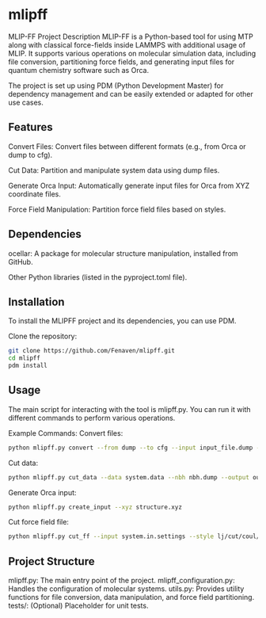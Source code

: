 # mlipff
MLIP-FF Project
Description
MLIP-FF is a Python-based tool for using MTP along with classical force-fields inside LAMMPS with additional usage of MLIP. It supports various operations on molecular simulation data, including file conversion, partitioning force fields, and generating input files for quantum chemistry software such as Orca.

The project is set up using PDM (Python Development Master) for dependency management and can be easily extended or adapted for other use cases.

## Features

Convert Files: Convert files between different formats (e.g., from Orca or dump to cfg).

Cut Data: Partition and manipulate system data using dump files.

Generate Orca Input: Automatically generate input files for Orca from XYZ coordinate files.

Force Field Manipulation: Partition force field files based on styles.

## Dependencies

ocellar: A package for molecular structure manipulation, installed from GitHub.

Other Python libraries (listed in the pyproject.toml file).

## Installation

To install the MLIPFF project and its dependencies, you can use PDM.

Clone the repository:

```bash
git clone https://github.com/Fenaven/mlipff.git
cd mlipff
pdm install
```
## Usage
The main script for interacting with the tool is mlipff.py. You can run it with different commands to perform various operations.

Example Commands:
Convert files:

```bash
python mlipff.py convert --from dump --to cfg --input input_file.dump --output output_file.cfg
```
Cut data:

```bash
python mlipff.py cut_data --data system.data --nbh nbh.dump --output output.data
```

Generate Orca input:

```bash
python mlipff.py create_input --xyz structure.xyz
```
Cut force field file:

```bash
python mlipff.py cut_ff --input system.in.settings --style lj/cut/coul/cut
```

## Project Structure
mlipff.py: The main entry point of the project.
mlipff_configuration.py: Handles the configuration of molecular systems.
utils.py: Provides utility functions for file conversion, data manipulation, and force field partitioning.
tests/: (Optional) Placeholder for unit tests.
